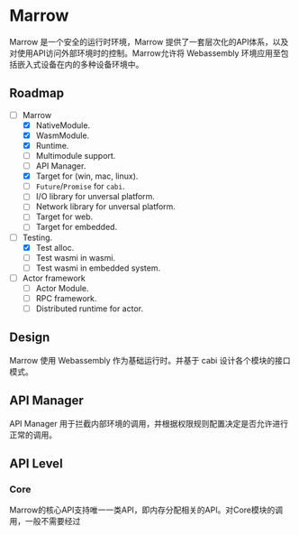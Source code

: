 # Marrow
Marrow 是一个安全的运行时环境，Marrow 提供了一套层次化的API体系，以及对使用API访问外部环境时的控制。Marrow允许将 Webassembly 环境应用至包括嵌入式设备在内的多种设备环境中。

## Roadmap

- [ ] Marrow
  - [X] NativeModule.
  - [X] WasmModule.
  - [X] Runtime.
  - [ ] Multimodule support.
  - [ ] API Manager.
  - [X] Target for (win, mac, linux).
  - [ ] `Future`/`Promise` for `cabi`.
  - [ ] I/O library for unversal platform.
  - [ ] Network library for unversal platform.
  - [ ] Target for web.
  - [ ] Target for embedded.
- [ ] Testing.
  - [X] Test alloc.
  - [ ] Test wasmi in wasmi.
  - [ ] Test wasmi in embedded system.
- [ ] Actor framework
  - [ ] Actor Module.
  - [ ] RPC framework.
  - [ ] Distributed runtime for actor.

## Design

Marrow 使用 Webassembly 作为基础运行时。并基于 cabi 设计各个模块的接口模式。

## API Manager

API Manager 用于拦截内部环境的调用，并根据权限规则配置决定是否允许进行正常的调用。

## API Level
### Core

Marrow的核心API支持唯一一类API，即内存分配相关的API。对Core模块的调用，一般不需要经过

